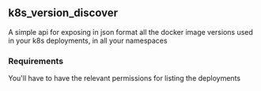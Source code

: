## k8s_version_discover

A simple api for exposing in json format all the docker image versions used in your k8s deployments, in all your namespaces

### Requirements

You'll have to have the relevant permissions for listing the deployments
